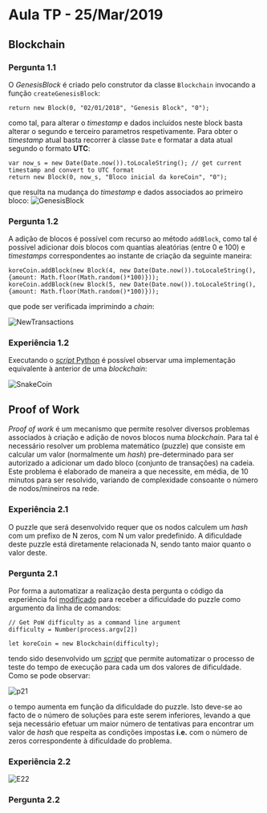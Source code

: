 # Aula TP - 25/Mar/2019

## Blockchain


### Pergunta 1.1
O *GenesisBlock* é criado pelo construtor da classe `Blockchain` invocando a função `createGenesisBlock`:
```
return new Block(0, "02/01/2018", "Genesis Block", "0");
```
como tal, para alterar o *timestamp* e dados incluídos neste block basta alterar o segundo e terceiro
parametros respetivamente. Para obter o *timestamp* atual basta recorrer à classe `Date` e formatar a data
atual segundo o formato **UTC**:
```
var now_s = new Date(Date.now()).toLocaleString(); // get current timestamp and convert to UTC format
return new Block(0, now_s, "Bloco inicial da koreCoin", "0");
```

que resulta na mudança do *timestamp* e dados associados ao primeiro bloco:
![GenesisBlock](Images/GenesisBlock.png)

### Pergunta 1.2

A adição de blocos é possível com recurso ao método `addBlock`, como tal é possível adicionar dois blocos
com quantias aleatórias (entre 0 e 100) e *timestamps* correspondentes ao instante de criação da seguinte
maneira:

```
koreCoin.addBlock(new Block(4, new Date(Date.now()).toLocaleString(), {amount: Math.floor(Math.random()*100)}));
koreCoin.addBlock(new Block(5, new Date(Date.now()).toLocaleString(), {amount: Math.floor(Math.random()*100)}));
```

que pode ser verificada imprimindo a *chain*:

![NewTransactions](Images/NewTransactions.png)

### Experiência 1.2
Executando o [*script* Python](Blockchain/snakecoin.py) é possível observar uma implementação equivalente à anterior
de uma *blockchain*:

![SnakeCoin](Images/SnakeCoin.png)


## Proof of Work
*Proof of work* é um mecanismo que permite resolver diversos problemas associados à criação e adição de novos blocos
numa *blockchain*. Para tal é necessário resolver um problema matemático (puzzle) que consiste em calcular um valor
(normalmente um *hash*) pre-determinado para ser autorizado a adicionar um dado bloco (conjunto de transações) na
cadeia. Este problema é elaborado de maneira a que necessite, em média, de 10 minutos para ser resolvido, variando
de complexidade consoante o número de nodos/mineiros na rede.

### Experiência 2.1
O puzzle que será desenvolvido requer que os nodos calculem um *hash* com um prefixo de N zeros, com N um valor predefinido.
A dificuldade deste puzzle está diretamente relacionada N, sendo tanto maior quanto o valor deste.


### Pergunta 2.1
Por forma a automatizar a realização desta pergunta o código da experiência foi [modificado](ProofOfWork/main.pergunta2.1.js) 
para receber a dificuldade do puzzle como argumento da linha de comandos:

```
// Get PoW difficulty as a command line argument
difficulty = Number(process.argv[2])

let koreCoin = new Blockchain(difficulty);
```
tendo sido desenvolvido um [*script*](ProofOfWork/pergunta2.1.sh) que permite automatizar o processo de teste do tempo
de execução para cada um dos valores de dificuldade.
Como se pode observar:

![p21](Images/PoW.png)

o tempo aumenta em função da dificuldade do puzzle. Isto deve-se ao facto de o número de soluções para este serem inferiores,
levando a que seja necessário efetuar um maior número de tentativas para encontrar um valor de *hash* que respeita as condições
impostas **i.e.** com o número de zeros correspondente à dificuldade do problema. 

### Experiência 2.2

![E22](Images/E22.png)

### Pergunta 2.2
